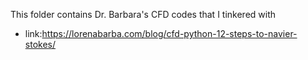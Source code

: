 This folder contains Dr. Barbara's CFD codes that I tinkered with 

- link:https://lorenabarba.com/blog/cfd-python-12-steps-to-navier-stokes/
